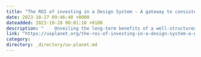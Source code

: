 ```yaml
---
title: "The ROI of investing in a Design System - A gateway to consistency, efficiency, and cost-savings"
date: 2023-10-27 09:46:40 +0000
dateadded: 2023-10-28 00:01:10 +0100
description: "    Unveiling the long-term benefits of a well-structured design system in streamlining design processes and boosting the bottom line.  Continue reading on UX Planet »  "
link: "https://uxplanet.org/the-roi-of-investing-in-a-design-system-a-gateway-to-consistency-efficiency-and-cost-savings-ffb4a09621f1?source=rss----819cc2aaeee0---4"
category:
directory: _directory/ux-planet.md
---
```

